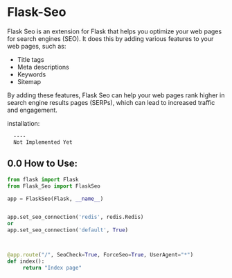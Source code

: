 # Flask-Seo
Flask Seo is an extension for Flask that helps you optimize your web pages for search engines (SEO). It does this by adding various features to your web pages, such as:
- Title tags
- Meta descriptions
- Keywords
- Sitemap

By adding these features, Flask Seo can help your web pages rank higher in search engine results pages (SERPs), which can lead to increased traffic and engagement.




installation:

      ----
      Not Implemented Yet



## 0.0 How to Use:


```python
from flask import Flask
from Flask_Seo import FlaskSeo

app = FlaskSeo(Flask, __name__)


app.set_seo_connection('redis', redis.Redis) 
or
app.set_seo_connection('default', True) 



@app.route("/", SeoCheck=True, ForceSeo=True, UserAgent="*")
def index():
     return "Index page"
```



  
